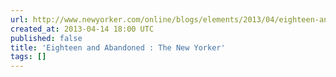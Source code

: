 ```yaml
---
url: http://www.newyorker.com/online/blogs/elements/2013/04/eighteen-and-abandoned.html?mobify=0
created_at: 2013-04-14 18:00 UTC
published: false
title: 'Eighteen and Abandoned : The New Yorker'
tags: []
---
```




